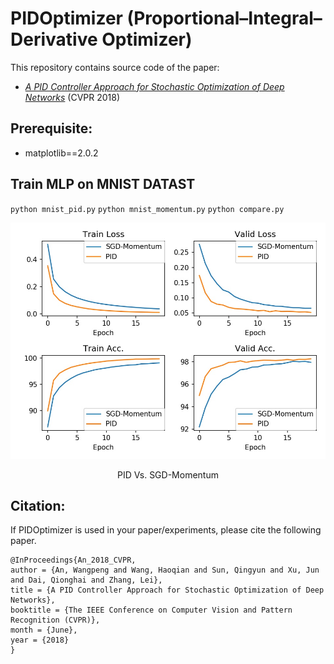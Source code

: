 # PIDOptimizer (Proportional–Integral–Derivative Optimizer)
This repository contains source code of the paper:
* [*A PID Controller Approach for Stochastic Optimization of Deep Networks*](http://www4.comp.polyu.edu.hk/~cslzhang/paper/CVPR18_PID.pdf) (CVPR 2018)

## Prerequisite: 
* matplotlib==2.0.2

## Train MLP on MNIST DATAST
`python mnist_pid.py`
`python mnist_momentum.py`
`python compare.py`

<div align="center">
  <img src="moment_vs_pid.jpg" width="700px" />
  <p>PID Vs. SGD-Momentum</p>
</div>

## Citation:
If PIDOptimizer is used in your paper/experiments, please cite the following paper.
```
@InProceedings{An_2018_CVPR,
author = {An, Wangpeng and Wang, Haoqian and Sun, Qingyun and Xu, Jun and Dai, Qionghai and Zhang, Lei},
title = {A PID Controller Approach for Stochastic Optimization of Deep Networks},
booktitle = {The IEEE Conference on Computer Vision and Pattern Recognition (CVPR)},
month = {June},
year = {2018}
}
```

